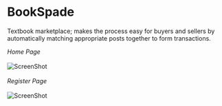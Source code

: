 BookSpade
======

Textbook marketplace; makes the process easy for buyers and sellers by automatically matching appropriate posts together to form transactions.

<i>Home Page</i>
<br>
<br>
![ScreenShot](https://raw.github.com/hw3jung/Chanel/master/Home.PNG)
<br>
<br>
<i>Register Page</i>
<br>
<br>
![ScreenShot](https://raw.github.com/hw3jung/Chanel/master/Register.PNG)
